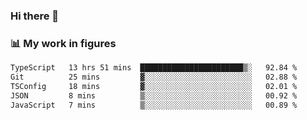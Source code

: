 ### Hi there 👋

### 📊 My work in figures

<!--START_SECTION:waka-->

```txt
TypeScript   13 hrs 51 mins  ███████████████████████▒░   92.84 %
Git          25 mins         ▓░░░░░░░░░░░░░░░░░░░░░░░░   02.88 %
TSConfig     18 mins         ▓░░░░░░░░░░░░░░░░░░░░░░░░   02.01 %
JSON         8 mins          ▒░░░░░░░░░░░░░░░░░░░░░░░░   00.92 %
JavaScript   7 mins          ▒░░░░░░░░░░░░░░░░░░░░░░░░   00.89 %
```

<!--END_SECTION:waka-->
